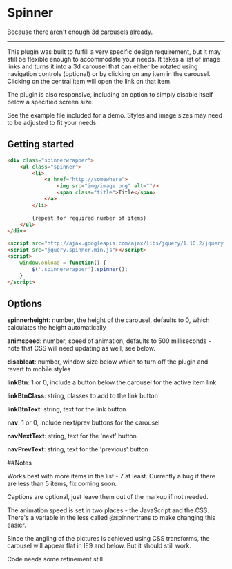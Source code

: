 Spinner
=======

Because there aren't enough 3d carousels already.

---

This plugin was built to fulfill a very specific design requirement, but it may still be flexible enough to accommodate your needs. It takes a list of image links and turns it into a 3d carousel that can either be rotated using navigation controls (optional) or by clicking on any item in the carousel. Clicking on the central item will open the link on that item.

The plugin is also responsive, including an option to simply disable itself below a specified screen size.

See the example file included for a demo. Styles and image sizes may need to be adjusted to fit your needs.

## Getting started

```html
<div class="spinnerwrapper">
    <ul class="spinner">
        <li>
            <a href="http://somewhere">
                <img src="img/image.png" alt=""/>
                <span class="title">Title</span>
            </a>
        </li>
        
        (repeat for required number of items)
    </ul>
</div>

<script src="http://ajax.googleapis.com/ajax/libs/jquery/1.10.2/jquery.min.js"></script>
<script src="jquery.spinner.min.js"></script>
<script>
    window.onload = function() {
        $('.spinnerwrapper').spinner();
    }
</script>
```

## Options

**spinnerheight**: number, the height of the carousel, defaults to 0, which calculates the height automatically

**animspeed**: number, speed of animation, defaults to 500 milliseconds - note that CSS will need updating as well, see below.

**disableat**: number, window size below which to turn off the plugin and revert to mobile styles

**linkBtn**: 1 or 0, include a button below the carousel for the active item link

**linkBtnClass**: string, classes to add to the link button

**linkBtnText**: string, text for the link button

**nav**: 1 or 0, include next/prev buttons for the carousel

**navNextText**: string, text for the 'next' button

**navPrevText**: string, text for the 'previous' button

##Notes

Works best with more items in the list - 7 at least. Currently a bug if there are less than 5 items, fix coming soon.

Captions are optional, just leave them out of the markup if not needed.

The animation speed is set in two places - the JavaScript and the CSS. There's a variable in the less called @spinnertrans to make changing this easier.

Since the angling of the pictures is achieved using CSS transforms, the carousel will appear flat in IE9 and below. But it should still work.

Code needs some refinement still.
